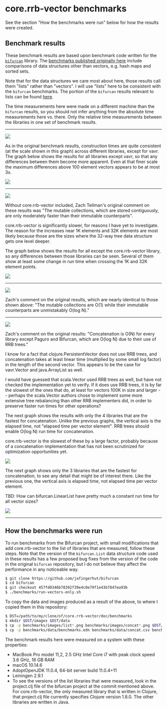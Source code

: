 # core.rrb-vector benchmarks

See the section "How the benchmarks were run" below for how the
results were created.


## Benchmark results

These benchmark results are based upon benchmark code written for the
[`bifurcan`](https://github.com/lacuna/bifurcan) library.  The
[benchmarks published originally
here](https://github.com/lacuna/bifurcan/blob/master/doc/comparison.md)
include comparisons of data structures other than vectors, e.g. hash
maps and sorted sets.

Note that for the data structures we care most about here, those
results call them "lists" rather than "vectors".  I will use "lists"
here to be consistent with the `bifurcan` benchmarks.  The portion of
the `bifurcan` results relevant to lists can be found
[here](https://github.com/lacuna/bifurcan/blob/master/doc/comparison.md#lists).

The time measurements here were made on a different machine than the
`bifurcan` results, so you should not infer anything from the absolute
time measurements here vs. there.  Only the relative time measurements
between the libraries in one set of benchmark results.

---

![](images/list_construct.png)

As in the original benchmark results, construction times are quite
consistent (at the scale shown in this graph) across different
libraries, except for vavr.  The graph below shows the results for all
libraries except vavr, so that any differences between them become
more apparent.  Even at that finer scale the maximum differences above
100 element vectors appears to be at most 3x.

![](images/list_construct_all_but_vavr.png)

---

![](images/list_iterate.png)

Without core.rrb-vector included, Zach Tellman's original comment on
these results was "The mutable collections, which are stored
contiguously, are only moderately faster than their immutable
counterparts".

core.rrb-vector is significantly slower, for reasons I have yet to
investigate.  The reason for the increases near 1K elements and 32K
elements are most likely because those are the sizes where the 32-way
tree data structure gets one level deeper.

The graph below shows the results for all except the core.rrb-vector
library, so any differences between those libraries can be seen.
Several of them show at least some change in run time when crossing
the 1K and 32K element points.

![](images/list_iterate_all_but_core_rrb_vector.png)

---

![](images/list_lookup.png)

Zach's comment on the original results, which are nearly identical to
those shown above: "The mutable collections are O(1) while their
immutable counterparts are unmistakably O(log N)."

---

![](images/concat.png)

Zach's comment on the original results: "Concatenation is O(N) for
every library except Paguro and Bifurcan, which are O(log N) due to
their use of RRB trees."

I know for a fact that clojure.PersistentVector does not use RRB
trees, and concatenation takes at least linear time (multiplied by
some small log factor) in the length of the second vector.  This
appears to be the case for vavr.Vector and java.ArrayList as well.

I would have guessed that scala.Vector used RRB trees as well, but
have not checked the implementation yet to verify.  If it does use RRB
trees, it is by far the slowest of the ones that do, at least for
vectors 100K in size and larger -- perhaps the scala.Vector authors
chose to implement some more extensive tree rebalancing than other RRB
implementers did, in order to preserve faster run times for other
operations?

The next graph shows the results with only the 4 libraries that are
the fastest for concatenation.  Unlike the previous graphs, the
vertical axis is the elapsed time, not "elapsed time per vector
element".  RRB trees should enable O(log N) run time for
concatenation.

core.rrb-vector is the slowest of these by a large factor, probably
because of a concatenation implementation that has not been
scrutinized for optimization opportunities yet.

![](images/concat_time_all_rrb.png)

The next graph shows only the 3 libraries that are the fastest for
concatenation, to see any detail that might be of interest there.
Like the previous one, the vertical axis is elapsed time, not elapsed
time per vector element.

TBD: How can bifurcan.LinearList have pretty much a constant run time
for all vector sizes?

![](images/concat_time_all_rrb_but_core_rrb_vector.png)

---


## How the benchmarks were run

To run benchmarks from the Bifurcan project, with small modifications
that add core.rrb-vector to the list of libraries that are measured,
follow these steps.  Note that the version of the `bifurcan.List` data
structure code used in these results has a few proposed bug fixes from
the version of the code in the original `bifurcan` repository, but I
do not believe they affect the performance in any noticeable way.

```bash
$ git clone https://github.com/jafingerhut/bifurcan
$ cd bifurcan
$ git checkout 457fd0346b78392f39e4c0e79f1e43b7847ea93b
$ ./benchmarks/run-vectors-only.sh
```

To copy the data and images produced as a result of the above, to
where I copied them in this repository:

```bash
$ DST=/path/to/my/clone/of/core.rrb-vector/doc/benchmarks
$ mkdir $DST/images $DST/data
$ cp -p benchmarks/images/list*.png benchmarks/images/concat*.png $DST/images
$ cp -p benchmarks/data/benchmarks.edn benchmarks/data/concat.csv benchmarks/data/list*.csv $DST/data
```

The benchmark results here were measured on a system with these
properties:

* MacBook Pro model 11,2, 2.5 GHz Intel Core i7 with peak clock speed
  3.6 GHz, 16 GB RAM
* macOS 10.14.6
* AdoptOpenJDK 11.0.4, 64-bit server build 11.0.4+11
* Leiningen 2.9.1
* To see the versions of the list libraries that were measured, look
  in the project.clj file of the bifurcan project at the commit
  mentioned above.  For core.rrb-vector, the only measured library
  that is written in Clojure, that project.clj file currently
  specifies Clojure version 1.8.0.  The other libraries are written in
  Java.
